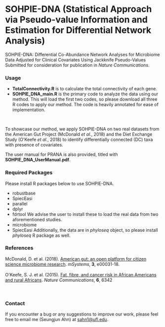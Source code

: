 # SOHPIE-DNA (Statistical Approach via Pseudo-value Information and Estimation for Differential Network Analysis)

SOHPIE-DNA: Differential Co-Abundance Network Analyses for Microbiome Data Adjusted for Clinical Covariates Using Jackknife Pseudo-Values <br />
Submitted for consideration for publication in *Nature Communications*.
</br>


### Usage
* **TotalConnectivity.R** is to calculate the total connectivity of each gene. 
* **SOHPIE_DNA_main.R** is the primary code to analyze the data using our method. This will load the first two codes, so please download all three R codes to apply our method. The code is heavily annotated for ease of implementation.
</br>

To showcase our method, we apply SOHPIE-DNA on two real datasets from the American Gut Project (McDonald *et al.*, 2018) and the Diet Exchange Study (O'Keefe *et al.*, 2018) to identify differentially connected (DC) taxa with presence of covariates.

The user manual for PRANA is also provided, titled with **SOHPIE_DNA_UserManual.pdf**.

### Required Packages
Please install R packages below to use SOHPIE-DNA.
* robustbase
* SpiecEasi
* parallel
* dplyr
* fdrtool
We advise the user to install these to load the real data from two aforementioned studies.
* microbiome
* SpiecEasi
Additionally, the data are in *phyloseq* object, so please install *phyloseq* R package as well.

### References
McDonald, D. et al. (2018). [American gut: an open platform for citizen science microbiome research](https://pubmed.ncbi.nlm.nih.gov/29795809/). *mSystems*, **3**, e00031-18. </br></br>
O'Keefe, S. J. et al. (2015). [Fat, fibre, and cancer risk in African Americans and rural Africans](https://pubmed.ncbi.nlm.nih.gov/25919227/). *Nature Communications*, **6**, 6342 </br></br>
</br>


### Contact
If you encounter a bug or any suggestions to improve our work, please feel free to email me (Seungjun Ahn) at sahn1@ufl.edu.

